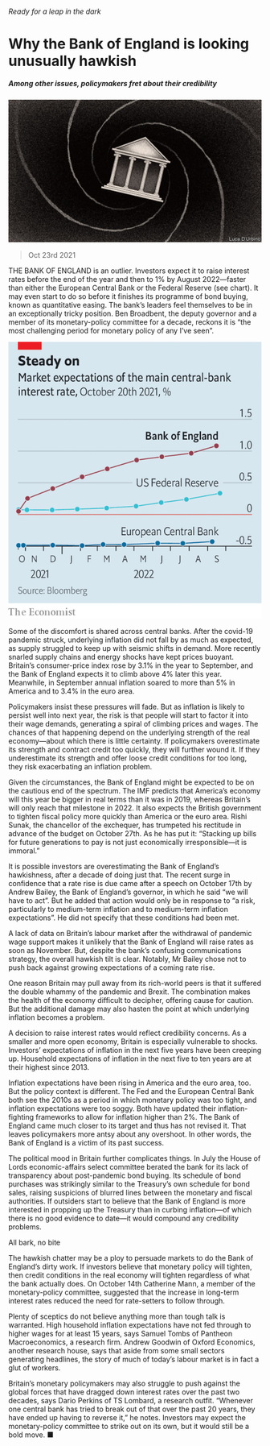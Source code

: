 ###### Ready for a leap in the dark

# Why the Bank of England is looking unusually hawkish 

##### Among other issues, policymakers fret about their credibility 

![image](images/20211023_BRD001_0.jpg) 

> Oct 23rd 2021 

THE BANK OF ENGLAND is an outlier. Investors expect it to raise interest rates before the end of the year and then to 1% by August 2022—faster than either the European Central Bank or the Federal Reserve (see chart). It may even start to do so before it finishes its programme of bond buying, known as quantitative easing. The bank’s leaders feel themselves to be in an exceptionally tricky position. Ben Broadbent, the deputy governor and a member of its monetary-policy committee for a decade, reckons it is “the most challenging period for monetary policy of any I’ve seen”.

![image](images/20211023_BRC736.png) 


Some of the discomfort is shared across central banks. After the covid-19 pandemic struck, underlying inflation did not fall by as much as expected, as supply struggled to keep up with seismic shifts in demand. More recently snarled supply chains and energy shocks have kept prices buoyant. Britain’s consumer-price index rose by 3.1% in the year to September, and the Bank of England expects it to climb above 4% later this year. Meanwhile, in September annual inflation soared to more than 5% in America and to 3.4% in the euro area.


Policymakers insist these pressures will fade. But as inflation is likely to persist well into next year, the risk is that people will start to factor it into their wage demands, generating a spiral of climbing prices and wages. The chances of that happening depend on the underlying strength of the real economy—about which there is little certainty. If policymakers overestimate its strength and contract credit too quickly, they will further wound it. If they underestimate its strength and offer loose credit conditions for too long, they risk exacerbating an inflation problem.

Given the circumstances, the Bank of England might be expected to be on the cautious end of the spectrum. The IMF predicts that America’s economy will this year be bigger in real terms than it was in 2019, whereas Britain’s will only reach that milestone in 2022. It also expects the British government to tighten fiscal policy more quickly than America or the euro area. Rishi Sunak, the chancellor of the exchequer, has trumpeted his rectitude in advance of the budget on October 27th. As he has put it: “Stacking up bills for future generations to pay is not just economically irresponsible—it is immoral.”

It is possible investors are overestimating the Bank of England’s hawkishness, after a decade of doing just that. The recent surge in confidence that a rate rise is due came after a speech on October 17th by Andrew Bailey, the Bank of England’s governor, in which he said “we will have to act”. But he added that action would only be in response to “a risk, particularly to medium-term inflation and to medium-term inflation expectations”. He did not specify that these conditions had been met.

A lack of data on Britain’s labour market after the withdrawal of pandemic wage support makes it unlikely that the Bank of England will raise rates as soon as November. But, despite the bank’s confusing communications strategy, the overall hawkish tilt is clear. Notably, Mr Bailey chose not to push back against growing expectations of a coming rate rise.

One reason Britain may pull away from its rich-world peers is that it suffered the double whammy of the pandemic and Brexit. The combination makes the health of the economy difficult to decipher, offering cause for caution. But the additional damage may also hasten the point at which underlying inflation becomes a problem.

A decision to raise interest rates would reflect credibility concerns. As a smaller and more open economy, Britain is especially vulnerable to shocks. Investors’ expectations of inflation in the next five years have been creeping up. Household expectations of inflation in the next five to ten years are at their highest since 2013.

Inflation expectations have been rising in America and the euro area, too. But the policy context is different. The Fed and the European Central Bank both see the 2010s as a period in which monetary policy was too tight, and inflation expectations were too soggy. Both have updated their inflation-fighting frameworks to allow for inflation higher than 2%. The Bank of England came much closer to its target and thus has not revised it. That leaves policymakers more antsy about any overshoot. In other words, the Bank of England is a victim of its past success.

The political mood in Britain further complicates things. In July the House of Lords economic-affairs select committee berated the bank for its lack of transparency about post-pandemic bond buying. Its schedule of bond purchases was strikingly similar to the Treasury’s own schedule for bond sales, raising suspicions of blurred lines between the monetary and fiscal authorities. If outsiders start to believe that the Bank of England is more interested in propping up the Treasury than in curbing inflation—of which there is no good evidence to date—it would compound any credibility problems.

All bark, no bite

The hawkish chatter may be a ploy to persuade markets to do the Bank of England’s dirty work. If investors believe that monetary policy will tighten, then credit conditions in the real economy will tighten regardless of what the bank actually does. On October 14th Catherine Mann, a member of the monetary-policy committee, suggested that the increase in long-term interest rates reduced the need for rate-setters to follow through.

Plenty of sceptics do not believe anything more than tough talk is warranted. High household inflation expectations have not fed through to higher wages for at least 15 years, says Samuel Tombs of Pantheon Macroeconomics, a research firm. Andrew Goodwin of Oxford Economics, another research house, says that aside from some small sectors generating headlines, the story of much of today’s labour market is in fact a glut of workers.

Britain’s monetary policymakers may also struggle to push against the global forces that have dragged down interest rates over the past two decades, says Dario Perkins of TS Lombard, a research outfit. “Whenever one central bank has tried to break out of that over the past 20 years, they have ended up having to reverse it,” he notes. Investors may expect the monetary-policy committee to strike out on its own, but it would still be a bold move. ■

